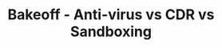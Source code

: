 ---
title        : Bakeoff - Anti-virus vs CDR vs Sandboxing
track        : Content Disarm & Reconstruction
type         : working-session
topics       :
    - CDR
featured     : yes
event        : summit
when_year    : 2020
when_month   : Jun
when_day     : Thu
when_time    : WS-4
hey_summit   : https://open-security-summit-2020.heysummit.com/talks/bakeoff-anti-virus-vs-cdr-vs-sandboxing/
session_slack:
status       : done           # draft, review-content, done
description  : TBD
organizers   :
        - Paul Burke
hosted_by    : Dinis Cruz
zoom_link    :
youtube_link : I0esii6BrQ4
---